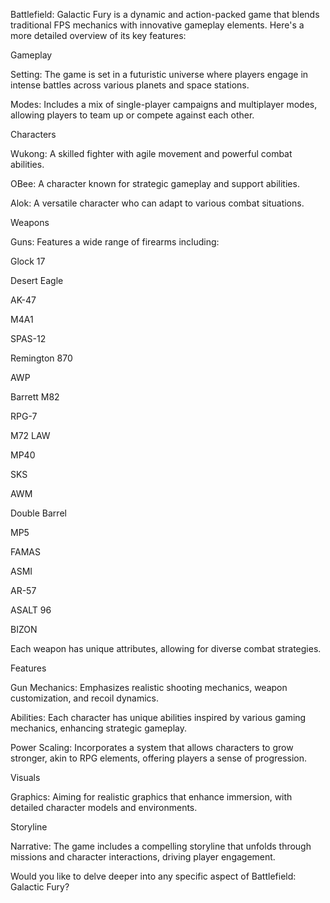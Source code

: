 Battlefield: Galactic Fury is a dynamic and action-packed game that blends traditional FPS mechanics with innovative gameplay elements. Here's a more detailed overview of its key features:

Gameplay

Setting: The game is set in a futuristic universe where players engage in intense battles across various planets and space stations.

Modes: Includes a mix of single-player campaigns and multiplayer modes, allowing players to team up or compete against each other.


Characters

Wukong: A skilled fighter with agile movement and powerful combat abilities.

OBee: A character known for strategic gameplay and support abilities.

Alok: A versatile character who can adapt to various combat situations.


Weapons

Guns: Features a wide range of firearms including:

Glock 17

Desert Eagle

AK-47

M4A1

SPAS-12

Remington 870

AWP

Barrett M82

RPG-7

M72 LAW

MP40

SKS

AWM

Double Barrel

MP5

FAMAS

ASMI

AR-57

ASALT 96

BIZON


Each weapon has unique attributes, allowing for diverse combat strategies.


Features

Gun Mechanics: Emphasizes realistic shooting mechanics, weapon customization, and recoil dynamics.

Abilities: Each character has unique abilities inspired by various gaming mechanics, enhancing strategic gameplay.

Power Scaling: Incorporates a system that allows characters to grow stronger, akin to RPG elements, offering players a sense of progression.


Visuals

Graphics: Aiming for realistic graphics that enhance immersion, with detailed character models and environments.


Storyline

Narrative: The game includes a compelling storyline that unfolds through missions and character interactions, driving player engagement.


Would you like to delve deeper into any specific aspect of Battlefield: Galactic Fury?
